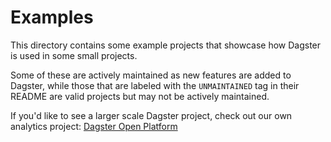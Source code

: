 # Examples

This directory contains some example projects that showcase how Dagster is used in some small projects.

Some of these are actively maintained as new features are added to Dagster, while those that are labeled with the `UNMAINTAINED` tag in their README are valid projects but may not be actively maintained.

If you'd like to see a larger scale Dagster project, check out our own analytics project: [Dagster Open Platform](https://github.com/dagster-io/dagster-open-platform)